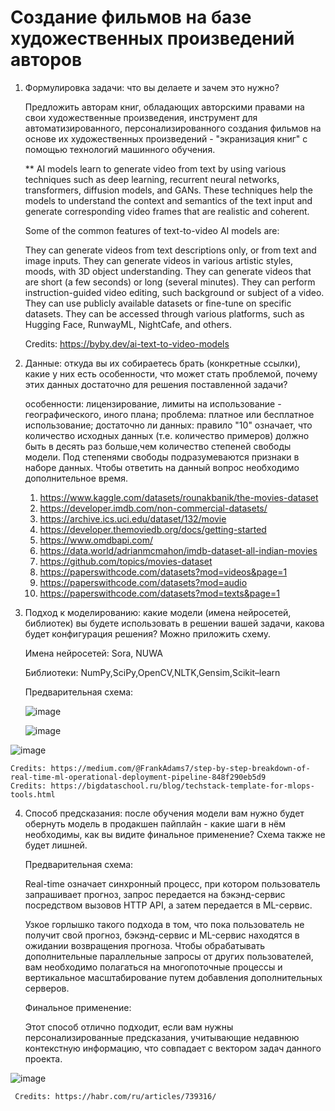 # Создание фильмов на базе художественных произведений авторов


  1. Формулировка задачи: что вы делаете и зачем это нужно?
     
     Предложить авторам книг, обладающих авторскими правами на свои художественные произведения, инструмент для автоматизированного, персонализированного создания фильмов на основе их художественных произведений - "экранизация книг" с помощью технологий машинного обучения.





     ** AI models learn to generate video from text by using various techniques such as deep learning, recurrent neural networks, transformers, diffusion models, and GANs. These techniques help the models to understand the context and semantics of the text input and 
        generate corresponding video frames that are realistic and coherent.

        Some of the common features of text-to-video AI models are:

        They can generate videos from text descriptions only, or from text and image inputs.
        They can generate videos in various artistic styles, moods, with 3D object understanding.
        They can generate videos that are short (a few seconds) or long (several minutes).
        They can perform instruction-guided video editing, such background or subject of a video.
        They can use publicly available datasets or fine-tune on specific datasets.
        They can be accessed through various platforms, such as Hugging Face, RunwayML, NightCafe, and others.

        Credits: https://byby.dev/ai-text-to-video-models

     
  2. Данные: откуда вы их собираетесь брать (конкретные ссылки), какие у них есть особенности, что может стать проблемой, почему этих данных достаточно для решения поставленной задачи?

     особенности: лицензирование, лимиты на использование - географического, иного плана; 
     проблема: платное или бесплатное использование; 
     достаточно ли данных: правило "10" означает, что количество исходных данных (т.е. количество примеров) должно быть в десять раз больше,чем количество степеней свободы модели. Под степенями свободы подразумеваются признаки в наборе данных. Чтобы ответить на данный вопрос необходимо дополнительное время.
     
     1) https://www.kaggle.com/datasets/rounakbanik/the-movies-dataset 
     2) https://developer.imdb.com/non-commercial-datasets/
     3) https://archive.ics.uci.edu/dataset/132/movie
     4) https://developer.themoviedb.org/docs/getting-started
     5) https://www.omdbapi.com/
     6) https://data.world/adrianmcmahon/imdb-dataset-all-indian-movies
     7) https://github.com/topics/movies-dataset
     8) https://paperswithcode.com/datasets?mod=videos&page=1
     9) https://paperswithcode.com/datasets?mod=audio
     10) https://paperswithcode.com/datasets?mod=texts&page=1
        
      
  3. Подход к моделированию: какие модели (имена нейросетей, библиотек) вы будете использовать в решении вашей задачи, какова будет конфигурация решения? Можно приложить схему.
     
     Имена нейросетей: Sora, NUWA
     
     Библиотеки: NumPy,SciPy,OpenCV,NLTK,Gensim,Scikit–learn

     Предварительная схема:


     ![image](https://github.com/iiwoii/film_making/assets/121694433/4d2a8dd1-de04-4cb8-a72c-d0e82c75addf)

     ![image](https://github.com/iiwoii/film_making/assets/121694433/a02fbbd9-1fcd-4c39-a583-1a3ee6286bb1)


  ![image](https://github.com/iiwoii/film_making/assets/121694433/9ccb5888-0ef0-4d5d-b644-9d430b325705)

    Credits: https://medium.com/@FrankAdams7/step-by-step-breakdown-of-real-time-ml-operational-deployment-pipeline-848f290eb5d9
    Credits: https://bigdataschool.ru/blog/techstack-template-for-mlops-tools.html
 
  4. Способ предсказания: после обучения модели вам нужно будет обернуть модель в продакшен пайплайн - какие шаги в нём необходимы, как вы видите финальное применение? Схема также не будет лишней.


     Предварительная схема:
     

     Real-time означает синхронный процесс, при котором пользователь запрашивает прогноз, запрос передается на бэкэнд-сервис посредством вызовов HTTP API, а затем передается в ML-сервис.

     Узкое горлышко такого подхода в том, что пока пользователь не получит свой прогноз, бэкэнд-сервис и ML-сервис находятся в ожидании возвращения прогноза. Чтобы обрабатывать дополнительные параллельные запросы от других пользователей, вам необходимо полагаться на 
     многопоточные процессы и вертикальное масштабирование путем добавления дополнительных серверов.

     Финальное применение:

     Этот способ отлично подходит, если вам нужны персонализированные предсказания, учитывающие недавнюю контекстную информацию, что совпадает с вектором задач данного проекта.

![image](https://github.com/iiwoii/film_making/assets/121694433/56f9409a-9ba1-4f16-af82-52375593e871)

     Credits: https://habr.com/ru/articles/739316/
